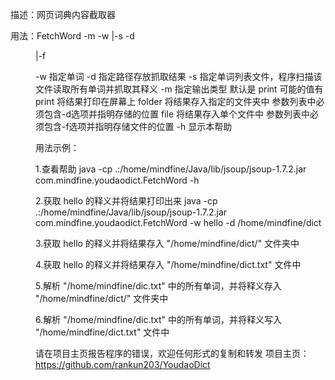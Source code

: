 描述：网页词典内容截取器

用法：FetchWord -m <outputType> -w <word>|-s <file> -d <dir>|-f <file>

  -w     指定单词
  -d     指定路径存放抓取结果
  -s     指定单词列表文件，程序扫描该文件读取所有单词并抓取其释义
  -m     指定输出类型
          默认是
           print
          可能的值有
           print    将结果打印在屏幕上
           folder   将结果存入指定的文件夹中
                     参数列表中必须包含-d选项并指明存储的位置
           file     将结果存入单个文件中
                     参数列表中必须包含-f选项并指明存储文件的位置
  -h     显示本帮助

用法示例：

1.查看帮助
java -cp .:/home/mindfine/Java/lib/jsoup/jsoup-1.7.2.jar com.mindfine.youdaodict.FetchWord -h

2.获取 hello 的释义并将结果打印出来
java -cp .:/home/mindfine/Java/lib/jsoup/jsoup-1.7.2.jar com.mindfine.youdaodict.FetchWord -w hello -d /home/mindfine/dict

3.获取 hello 的释义并将结果存入 "/home/mindfine/dict/" 文件夹中

4.获取 hello 的释义并将结果存入 "/home/mindfine/dict.txt" 文件中

5.解析 "/home/mindfine/dic.txt" 中的所有单词，并将释义存入 "/home/mindfine/dict/" 文件夹中

6.解析 "/home/mindfine/dic.txt" 中的所有单词，并将释义写入 "/home/mindfine/dict.txt" 文件中

请在项目主页报告程序的错误，欢迎任何形式的复制和转发
项目主页：https://github.com/rankun203/YoudaoDict